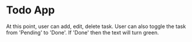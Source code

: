 # Todo App

At this point, user can add, edit, delete task. User can also toggle the task from 'Pending' to 'Done'. If 'Done' then the text will turn green.
